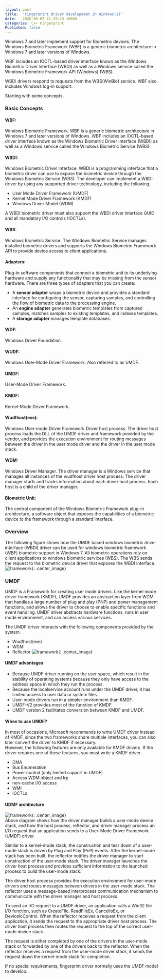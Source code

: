 ```yaml
---
layout: post
title:  "Fingerprint driver development in Windows(1)"
date:   2020-06-07 21:19:23 +0800
categories: C++ Fingerprint
Published: false
---
```

Windows 7 and later implement support for Biometric devices. The Windows Biometric Framework (WBF) is a generic biometric architecture in Windows 7 and later versions of Windows.

WBF includes an IOCTL-based driver interface known as the Windows Biometric Driver Interface (WBDI) as well as a Windows service called the Windows Biometric Framework API (Windows) (WBS). 

WBDI drivers respond to requests from the WBS(WinBio) service. WBF also includes Windows log-in support.

Starting with some concepts.

### Basic Concepts
#### WBF:
Windows Biometric Framework. WBF is a generic biometric architecture in Windows 7 and later versions of Windows. WBF includes an IOCTL-based driver interface known as the Windows Biometric Driver Interface (WBDI) as well as a Windows service called the Windows Biometric Service (WBS). 
#### WBDI:  
Windows Biometric Driver Interface. WBDI is a programming interface that a biometric driver can use to expose the biometric device through the Windows Biometric Service (WBS). The developer can implement a WBDI driver by using any supported driver technology, including the following.
+ User Mode Driver Framework (UMDF)
+ Kernel Mode Driver Framework (KMDF)
+ Windows Driver Model (WDM)
  
A WBDI biometric driver must also support the WBDI driver interface GUID and all mandatory I/O controls (IOCTLs).  
#### WBS:  
  Windows Biometric Service. The Windows Biometric Service manages installed biometric drivers and supports the Windows Biometric Framework API to provide device access to client applications.  
#### Adapters:   
  Plug-in software components that connect a biometric unit to its underlying hardware and supply any functionality that may be missing from the sensor hardware. There are three types of adapters that you can create:  
+ A **sensor adapter** wraps a biometric device and provides a standard interface for configuring the sensor, capturing samples, and controlling the flow of biometric data to the processing engine.
+ An **engine adapter** generates biometric templates from captured samples, matches samples to existing templates, and indexes templates.
+ A **storage adapter** manages template databases.    

#### WDF:
  Windows Driver Foundation.  
#### WUDF:
  Windows User-Mode Driver Framework. Also referred to as UMDF.    
#### UMDF:
  User-Mode Driver Framework.  
#### KMDF:
  Kernel-Mode Driver Framework.  
#### Wudfhost(exe):
  Windows User-mode Driver Framework Driver host process. The driver host process loads the DLL of the UMDF driver and framework provided by the vendor, and provides the execution environment for routing messages between the driver in the user mode driver and the driver in the user mode stack.
#### WDM:
  Windows Driver Manager. The driver manager is a Windows service that manages all instances of the wudfhost driver host process. The driver manager starts and tracks information about each driver host process. Each host is a child of the driver manager.
#### Biometric Unit:  
  The central component of the Windows Biometric Framework plug-in architecture, a software object that exposes the capabilities of a biometric device to the framework through a standard interface.
### Overview
The following figure shows how the UMDF based windows biometric driver interface (WBDI) driver can be used for windows biometric framework (WBF) biometric support in Windows 7. All biometric operations rely on client applications to windows biometric services (WBS). The WBS sends the request to the biometric device driver that exposes the WBDI interface.
![framework]({{site.baseurl}}/assets/image/others-wbdi-01.PNG){: .center_image}


### UMDF
UMDF is a Framework for creating user mode drivers. Like the kernel mode driver framework (KMDF), UMDF provides an abstraction layer from WDM that handles a large number of plug and play (PNP) and power management functions, and allows the driver to choose to enable specific functions and event handling. UMDF driver abstracts hardware functions, runs in user mode environment, and can access various services.

The UMDF driver interacts with the following components provided by the system.
+ Wudfhost(exe)
+ WDM
+ Reflector
![framework]({{site.baseurl}}/assets/image/others-wbdi-02.PNG){: .center_image}

#### UMDF advantages 
+ Because UMDF driver running on the user space, which result in the stability of operating systems because they only have access to the address space in which they run the process.
+ Because the localservice account runs under the UMDF driver, it has limited access to user data or system files.
+ User-mode drivers run in a simpler environment than KMDF.
+ UMDF-V2 provides most of the function of KMDF.
+ UMDF version 2 facilitates conversion between KMDF and UMDF.

#### When to use UMDF?
In most of occasions, Microsoft recommends to write UMDF driver instead of KMDF, since the two frameworks share multiple interfaces, you can  also later convert the driver to KMDF if necessary.  
However, the following features are only available for KMDF drivers. If the driver requires one of these features, you must write a KMDF driver.  
+ DMA
+ Bus Enumeration
+ Power control (only limited support in UMDF)
+ Access WDM object and lrp
+ non-cache I/O access
+ WMI
+ IOCTLs

#### UDMF architecture
![framework]({{site.baseurl}}/assets/image/others-wbdi-03.PNG){: .center_image}  
Above diagram shows how the driver manager builds a user-mode device stack, and how the host process, reflector, and driver manager process an I/O request that an application sends to a User-Mode Driver Framework (UMDF) driver.  

Similar to a kernel-mode stack, the construction and tear down of a user-mode stack is driven by Plug and Play (PnP) events. After the kernel-mode stack has been built, the reflector notifies the driver manager to start construction of the user-mode stack. The driver manager launches the driver host process and provides sufficient information to the launched process to build the user-mode stack. 
 
The driver host process provides the execution environment for user-mode drivers and routes messages between drivers in the user-mode stack. The reflector uses a message-based interprocess communication mechanism to communicate with the driver manager and host process.    

To send an I/O request to a UMDF driver, an application calls a Win32 file I/O function, such as CreateFile, ReadFileEx, CancelIoEx, or DeviceIoControl. When the reflector receives a request from the client application, it sends the request to the appropriate driver host process. The driver host process then routes the request to the top of the correct user-mode device stack.  

The request is either completed by one of the drivers in the user-mode stack or forwarded by one of the drivers back to the reflector. When the reflector receives a request from the user-mode driver stack, it sends the request down the kernel-mode stack for completion.  



If no special requirements, fingerprint driver normally uses the UMDF model to develop.